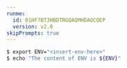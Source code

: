 ```yaml
---
runme:
  id: 01HF7BT3HBDTRGQAQMHDAQCQEP
  version: v2.0
skipPrompts: true
---
```


```sh {"id":"01HF7BT3HBDTRGQAQMHCEAYTMR","name":"skip-prompts-sample"}
$ export ENV="<insert-env-here>"
$ echo "The content of ENV is ${ENV}"
```
